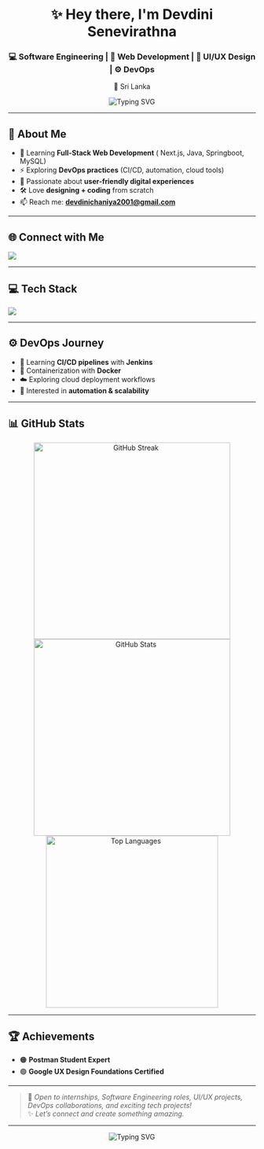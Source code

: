 <h1 align="center">✨ Hey there, I'm Devdini Senevirathna</h1>
<h3 align="center">💻 Software Engineering | 🚀 Web Development | 🎨 UI/UX Design | ⚙️ DevOps</h3>
<p align="center">📍 Sri Lanka</p>



<p align="center">
  <img src="https://readme-typing-svg.demolab.com?font=Fira+Code&weight=500&size=22&pause=1000&center=true&vCenter=true&width=500&color=00C896&lines=Frontend+%26+Backend+Learner;UI+%2B+UX+Design+Enthusiast;Exploring+DevOps+%26+Automation;Always+Building%2C+Always+Learning" alt="Typing SVG" />
</p>

---

## 🌟 About Me
- 🌱 Learning **Full-Stack Web Development** ( Next.js, Java, Springboot, MySQL)  
- ⚡ Exploring **DevOps practices** (CI/CD, automation, cloud tools)  
- 🎯 Passionate about **user-friendly digital experiences**  
- 🛠 Love **designing + coding** from scratch  
- 📫 Reach me: **devdinichaniya2001@gmail.com**

---

## 🌐 Connect with Me
<p>
  <a href="https://www.linkedin.com/in/devdini-senevirathna-6aa772271" target="_blank">
    <img src="https://img.shields.io/badge/LinkedIn-%230077B5.svg?style=for-the-badge&logo=linkedin&logoColor=white"/>
  </a>
</p>

---

## 💻 Tech Stack
<p>
  <img src="https://skillicons.dev/icons?i=html,css,js,react,nextjs,java,spring,mysql,git,figma,c,docker,jenkins&theme=light" />
</p>

---

## ⚙️ DevOps Journey
- 🔧 Learning **CI/CD pipelines** with **Jenkins**  
- 🐳 Containerization with **Docker**  
- ☁️ Exploring cloud deployment workflows  
- 🔄 Interested in **automation & scalability**  

---

## 📊 GitHub Stats

<p align="center">
  <!-- GitHub Contribution Streak -->
  <img src="https://github-readme-streak-stats.herokuapp.com/?user=dsenevirathna&theme=tokyonight&hide_border=true" alt="GitHub Streak" width="400"/>

  <!-- GitHub Overall Stats -->
  <img src="https://github-readme-stats.vercel.app/api?username=dsenevirathna&show_icons=true&theme=tokyonight&hide_border=true&count_private=true" alt="GitHub Stats" width="400"/>
  
  <!-- Top Languages -->
  <img src="https://github-readme-stats.vercel.app/api/top-langs/?username=dsenevirathna&layout=compact&theme=tokyonight&hide_border=true" alt="Top Languages" width="350"/>
</p>


---

## 🏆 Achievements
- 🟠 **Postman Student Expert**  
- 🟢 **Google UX Design Foundations Certified**

---

> 💬 *Open to internships, Software Engineering roles, UI/UX projects, DevOps collaborations,  and exciting tech projects!*  
> ✨ *Let’s connect and create something amazing.*

---


<p align="center"> <img src="https://readme-typing-svg.demolab.com?font=Fira+Code&weight=600&size=24&pause=1000&center=true&vCenter=true&color=00C896&width=500&lines=Thanks+for+visiting!+%F0%9F%91%8B;Keep+shining+and+coding!+%F0%9F%92%A1" alt="Typing SVG" /> </p>
